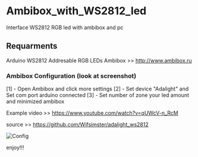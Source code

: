 # Ambibox_with_WS2812_led
Interface WS2812 RGB led with ambibox and pc

## Requarments
Arduino 
WS2812 Addresable RGB LEDs
Ambibox       >> http://www.ambibox.ru

### Ambibox Configuration (look at screenshot)
[1] - Open Ambibox and click more settings 
[2] - Set device "Adalight" and Set com port arduino connected
[3] - Set number of zone your led amount and minimized ambibox 

Example video >> https://www.youtube.com/watch?v=qUWcV-n_RcM

source        >> https://github.com/Wifsimster/adalight_ws2812


![Config](https://raw.githubusercontent.com/unkdevt/Ambibox_with_WS2812_led/master/Ambibox_with_WS2812_led/config.png)

enjoy!!!
